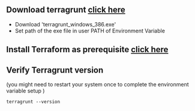 ## Download terragrunt [click here](https://github.com/gruntwork-io/terragrunt/releases)
- Download 'terragrunt_windows_386.exe'
- Set path of the exe file in user PATH of Environment Variable

## Install Terraform as prerequisite [click here](https://developer.hashicorp.com/terraform/install)

## Verify  Terragrunt version
(you might need to restart your system once to complete the environment variable setup )

```
terragrunt --version
```
